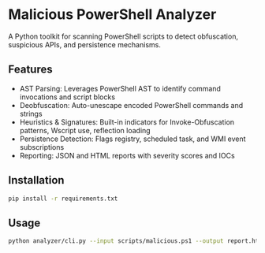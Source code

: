 # Malicious PowerShell Analyzer

A Python toolkit for scanning PowerShell scripts to detect obfuscation, suspicious APIs, and persistence mechanisms.

## Features
- AST Parsing: Leverages PowerShell AST to identify command invocations and script blocks
- Deobfuscation: Auto-unescape encoded PowerShell commands and strings
- Heuristics & Signatures: Built-in indicators for Invoke-Obfuscation patterns, Wscript use, reflection loading
- Persistence Detection: Flags registry, scheduled task, and WMI event subscriptions
- Reporting: JSON and HTML reports with severity scores and IOCs

## Installation
```bash
pip install -r requirements.txt
```

## Usage
```bash
python analyzer/cli.py --input scripts/malicious.ps1 --output report.html
```
